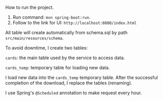 How to run the project.

1. Run command: `mvn spring-boot:run`.
2. Follow to the link for UI: `http://localhost:8080/index.html`

All table will create automatically from schema.sql by path `src/main/resources/schema`.

To avoid downtime, I create two tables:

`cards`: the main table used by the service to access data.

`cards_temp`: temporary table for loading new data.

I load new data into the `cards_temp` temporary table.
After the successful completion of the download, I replace the tables (renaming).

I use Spring's `@Scheduled` annotation to make request every hour.